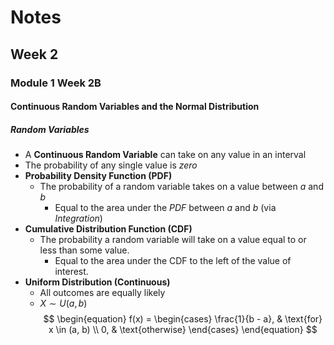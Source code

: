 # Notes
## Week 2
### Module 1 Week 2B
#### Continuous Random Variables and the Normal Distribution
##### Random Variables
- A **Continuous Random Variable** can take on any value in an interval
- The probability of any single value is *zero*
- **Probability Density Function (PDF)**
  - The probability of a random variable takes on a value between $a$ and $b$
    - Equal to the area under the *PDF* between $a$ and $b$ (via *Integration*)
- **Cumulative Distribution Function (CDF)**
  - The probability a random variable will take on a value equal to or less than
  some value.
    - Equal to the area under the CDF to the left of the value of interest.
- **Uniform Distribution (Continuous)**
  - All outcomes are equally likely
  - $X \sim U(a, b)$
  $$
  \begin{equation} 
    f(x) = \begin{cases} 
      \frac{1}{b - a}, & \text{for} x \in (a, b) \\ 
      0, & \text{otherwise}
    \end{cases}
  \end{equation} 
  $$

  